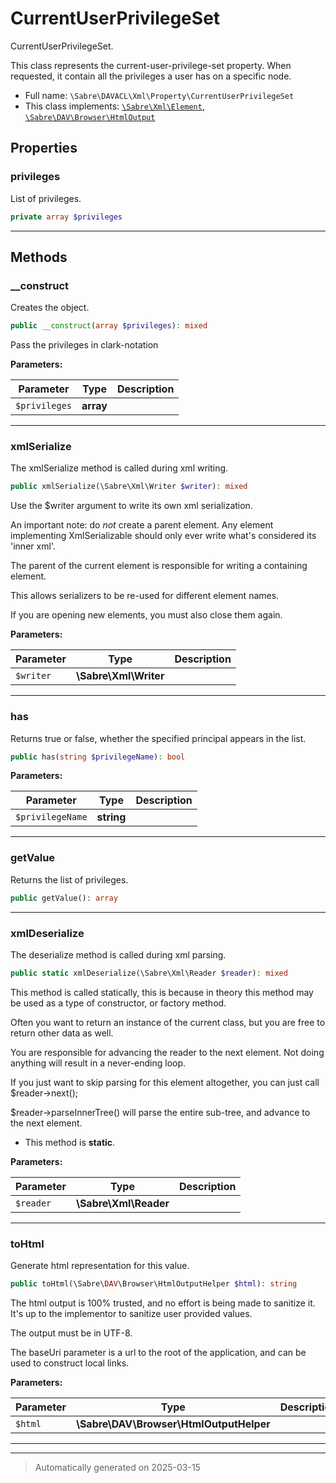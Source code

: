 
# CurrentUserPrivilegeSet

CurrentUserPrivilegeSet.

This class represents the current-user-privilege-set property. When
requested, it contain all the privileges a user has on a specific node.

* Full name: `\Sabre\DAVACL\Xml\Property\CurrentUserPrivilegeSet`
* This class implements:
[`\Sabre\Xml\Element`](../../../Xml/Element.md), [`\Sabre\DAV\Browser\HtmlOutput`](../../../DAV/Browser/HtmlOutput.md)



## Properties


### privileges

List of privileges.

```php
private array $privileges
```






***

## Methods


### __construct

Creates the object.

```php
public __construct(array $privileges): mixed
```

Pass the privileges in clark-notation






**Parameters:**

| Parameter | Type | Description |
|-----------|------|-------------|
| `$privileges` | **array** |  |





***

### xmlSerialize

The xmlSerialize method is called during xml writing.

```php
public xmlSerialize(\Sabre\Xml\Writer $writer): mixed
```

Use the $writer argument to write its own xml serialization.

An important note: do _not_ create a parent element. Any element
implementing XmlSerializable should only ever write what's considered
its 'inner xml'.

The parent of the current element is responsible for writing a
containing element.

This allows serializers to be re-used for different element names.

If you are opening new elements, you must also close them again.






**Parameters:**

| Parameter | Type | Description |
|-----------|------|-------------|
| `$writer` | **\Sabre\Xml\Writer** |  |





***

### has

Returns true or false, whether the specified principal appears in the
list.

```php
public has(string $privilegeName): bool
```








**Parameters:**

| Parameter | Type | Description |
|-----------|------|-------------|
| `$privilegeName` | **string** |  |





***

### getValue

Returns the list of privileges.

```php
public getValue(): array
```












***

### xmlDeserialize

The deserialize method is called during xml parsing.

```php
public static xmlDeserialize(\Sabre\Xml\Reader $reader): mixed
```

This method is called statically, this is because in theory this method
may be used as a type of constructor, or factory method.

Often you want to return an instance of the current class, but you are
free to return other data as well.

You are responsible for advancing the reader to the next element. Not
doing anything will result in a never-ending loop.

If you just want to skip parsing for this element altogether, you can
just call $reader->next();

$reader->parseInnerTree() will parse the entire sub-tree, and advance to
the next element.

* This method is **static**.




**Parameters:**

| Parameter | Type | Description |
|-----------|------|-------------|
| `$reader` | **\Sabre\Xml\Reader** |  |





***

### toHtml

Generate html representation for this value.

```php
public toHtml(\Sabre\DAV\Browser\HtmlOutputHelper $html): string
```

The html output is 100% trusted, and no effort is being made to sanitize
it. It's up to the implementor to sanitize user provided values.

The output must be in UTF-8.

The baseUri parameter is a url to the root of the application, and can
be used to construct local links.






**Parameters:**

| Parameter | Type | Description |
|-----------|------|-------------|
| `$html` | **\Sabre\DAV\Browser\HtmlOutputHelper** |  |





***


***
> Automatically generated on 2025-03-15
